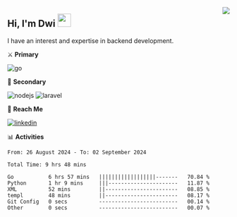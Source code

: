 [<img src="https://komarev.com/ghpvc/?username=masred&color=green&style=flat-square&label=Profile+Views" align="right">](github.com/masred)

## Hi, I'm Dwi <img src="https://raw.githubusercontent.com/MartinHeinz/MartinHeinz/master/wave.gif" width="30px">

I have an interest and expertise in backend development.

⚔️ **Primary**

![go](https://img.shields.io/badge/---?logo=go&label=Golang&style=social)

🔪 **Secondary**

![nodejs](https://img.shields.io/badge/---?logo=node.js&label=Node.js&style=social&logoColor=green)
![laravel](https://img.shields.io/badge/---?logo=laravel&label=Laravel&style=social)

🔗 **Reach Me**

[![linkedin](https://img.shields.io/badge/---?logo=linkedin&label=LinkedIn&style=social)](https://linkedin.com/in/dwifitriyanto)

📊 **Activities**

<!--START_SECTION:waka-->

```all_time
From: 26 August 2024 - To: 02 September 2024

Total Time: 9 hrs 48 mins

Go           6 hrs 57 mins   ||||||||||||||||||-------   70.84 %
Python       1 hr 9 mins     |||----------------------   11.87 %
XML          52 mins         ||-----------------------   08.85 %
templ        48 mins         ||-----------------------   08.17 %
Git Config   0 secs          -------------------------   00.14 %
Other        0 secs          -------------------------   00.07 %
```

<!--END_SECTION:waka-->
